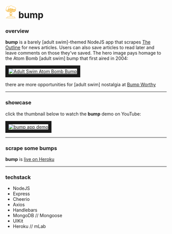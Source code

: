 # ![favicon](/public/assets/images/boom.png) bump
### overview

**bump** is a barely [adult swim]-themed NodeJS app that scrapes [The Outline](https://theoutline.com) for news articles. Users can also save articles to read later and leave comments on those they've saved. The hero image pays homage to the Atom Bomb [adult swim] bump that first aired in 2004:

<a target="_blank" href="http://www.youtube.com/watch?feature=player_embedded&v=vCuvdGk6cHI"><img src="http://img.youtube.com/vi/vCuvdGk6cHI/0.jpg" alt="Adult Swim Atom Bomb Bump" width="240" height="180" border="10" /></a>

there are more opportunities for [adult swim] nostalgia at [Bump Worthy](https://www.bumpworthy.com/)

---

### showcase

click the thumbnail below to watch the **bump** demo on YouTube:

<a target="_blank" href="http://www.youtube.com/watch?feature=player_embedded&v=DOwBsJXKSPQ"><img src="http://img.youtube.com/vi/DOwBsJXKSPQ/0.jpg" alt="bump app demo" width="240" height="180" border="10" /></a>

---

### scrape some bumps

**bump** is [live on Heroku](http://bumps.herokuapp.com/)

---

### techstack

* NodeJS
* Express
* Cheerio
* Axios
* Handlebars
* MongoDB // Mongoose
* UIKit
* Heroku // mLab
